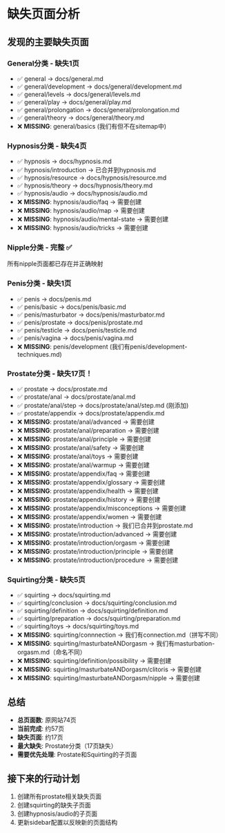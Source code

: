 # 缺失页面分析

## 发现的主要缺失页面

### General分类 - 缺失1页
- ✅ general -> docs/general.md
- ✅ general/development -> docs/general/development.md  
- ✅ general/levels -> docs/general/levels.md
- ✅ general/play -> docs/general/play.md
- ✅ general/prolongation -> docs/general/prolongation.md
- ✅ general/theory -> docs/general/theory.md
- ❌ **MISSING**: general/basics (我们有但不在sitemap中)

### Hypnosis分类 - 缺失4页
- ✅ hypnosis -> docs/hypnosis.md
- ✅ hypnosis/introduction -> 已合并到hypnosis.md
- ✅ hypnosis/resource -> docs/hypnosis/resource.md
- ✅ hypnosis/theory -> docs/hypnosis/theory.md
- ✅ hypnosis/audio -> docs/hypnosis/audio.md
- ❌ **MISSING**: hypnosis/audio/faq -> 需要创建
- ❌ **MISSING**: hypnosis/audio/map -> 需要创建
- ❌ **MISSING**: hypnosis/audio/mental-state -> 需要创建  
- ❌ **MISSING**: hypnosis/audio/tricks -> 需要创建

### Nipple分类 - 完整 ✅
所有nipple页面都已存在并正确映射

### Penis分类 - 缺失1页
- ✅ penis -> docs/penis.md
- ✅ penis/basic -> docs/penis/basic.md
- ✅ penis/masturbator -> docs/penis/masturbator.md
- ✅ penis/prostate -> docs/penis/prostate.md
- ✅ penis/testicle -> docs/penis/testicle.md
- ✅ penis/vagina -> docs/penis/vagina.md
- ❌ **MISSING**: penis/development (我们有penis/development-techniques.md)

### Prostate分类 - 缺失17页！
- ✅ prostate -> docs/prostate.md
- ✅ prostate/anal -> docs/prostate/anal.md
- ✅ prostate/anal/step -> docs/prostate/anal/step.md (刚添加)
- ✅ prostate/appendix -> docs/prostate/appendix.md
- ❌ **MISSING**: prostate/anal/advanced -> 需要创建
- ❌ **MISSING**: prostate/anal/preparation -> 需要创建
- ❌ **MISSING**: prostate/anal/principle -> 需要创建
- ❌ **MISSING**: prostate/anal/safety -> 需要创建
- ❌ **MISSING**: prostate/anal/toys -> 需要创建
- ❌ **MISSING**: prostate/anal/warmup -> 需要创建
- ❌ **MISSING**: prostate/appendix/faq -> 需要创建
- ❌ **MISSING**: prostate/appendix/glossary -> 需要创建
- ❌ **MISSING**: prostate/appendix/health -> 需要创建
- ❌ **MISSING**: prostate/appendix/history -> 需要创建
- ❌ **MISSING**: prostate/appendix/misconceptions -> 需要创建
- ❌ **MISSING**: prostate/appendix/women -> 需要创建
- ❌ **MISSING**: prostate/introduction -> 我们已合并到prostate.md
- ❌ **MISSING**: prostate/introduction/advanced -> 需要创建
- ❌ **MISSING**: prostate/introduction/orgasm -> 需要创建
- ❌ **MISSING**: prostate/introduction/principle -> 需要创建
- ❌ **MISSING**: prostate/introduction/procedure -> 需要创建

### Squirting分类 - 缺失5页
- ✅ squirting -> docs/squirting.md
- ✅ squirting/conclusion -> docs/squirting/conclusion.md
- ✅ squirting/definition -> docs/squirting/definition.md
- ✅ squirting/preparation -> docs/squirting/preparation.md
- ✅ squirting/toys -> docs/squirting/toys.md
- ❌ **MISSING**: squirting/connnection -> 我们有connection.md（拼写不同）
- ❌ **MISSING**: squirting/masturbateANDorgasm -> 我们有masturbation-orgasm.md（命名不同）
- ❌ **MISSING**: squirting/definition/possibility -> 需要创建
- ❌ **MISSING**: squirting/masturbateANDorgasm/clitoris -> 需要创建
- ❌ **MISSING**: squirting/masturbateANDorgasm/nipple -> 需要创建

## 总结
- **总页面数**: 原网站74页
- **当前完成**: 约57页
- **缺失页面**: 约17页
- **最大缺失**: Prostate分类（17页缺失）
- **需要优先处理**: Prostate和Squirting的子页面

## 接下来的行动计划
1. 创建所有prostate相关缺失页面
2. 创建squirting的缺失子页面  
3. 创建hypnosis/audio的子页面
4. 更新sidebar配置以反映新的页面结构